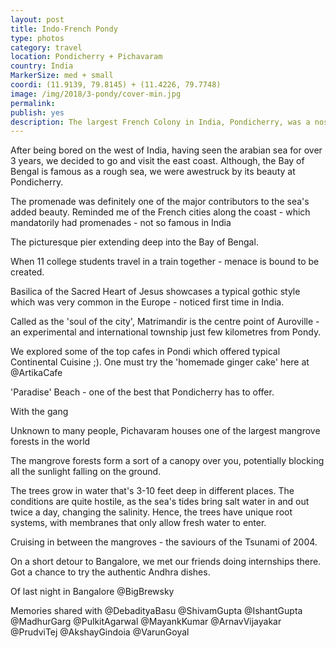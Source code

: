 ```yaml
---
layout: post
title: Indo-French Pondy
type: photos
category: travel
location: Pondicherry + Pichavaram
country: India
MarkerSize: med + small
coordi: (11.9139, 79.8145) + (11.4226, 79.7748)
image: /img/2018/3-pondy/cover-min.jpg 
permalink: 
publish: yes
description: The largest French Colony in India, Pondicherry, was a nostalgic trip for me - after staying in France for about 4 months. I did try some of the French that I learned - but only to fail :(
---
```

<!-- http://compressjpeg.com -->
<!-- http://compressimage.toolur.com/ 1024, 400-->
<p class="center"><img src="{{site.baseurl}}/img/2018/3-pondy/1.jpg" alt="">After being bored on the west of India, having seen the arabian sea for over 3 years, we decided to go and visit the east coast. Although, the Bay of Bengal is famous as a rough sea, we were awestruck by its beauty at Pondicherry.</p>

<p class="center"><img src="{{site.baseurl}}/img/2018/3-pondy/2.jpg" alt="">The promenade was definitely one of the major contributors to the sea's added beauty. Reminded me of the French cities along the coast - which mandatorily had promenades - not so famous in India</p>

<p class="center"><img src="{{site.baseurl}}/img/2018/3-pondy/3.jpg" alt="">The picturesque pier extending deep into the Bay of Bengal.</p>

<p class="center"><img src="{{site.baseurl}}/img/2018/3-pondy/4.jpg" alt="">When 11 college students travel in a train together - menace is bound to be created.</p>

<p class="center"><img src="{{site.baseurl}}/img/2018/3-pondy/5.jpg" alt="">Basilica of the Sacred Heart of Jesus showcases a typical gothic style which was very common in the Europe - noticed first time in India.</p>

<p class="center"><img src="{{site.baseurl}}/img/2018/3-pondy/6.jpg" alt="">Called as the 'soul of the city', Matrimandir is the centre point of Auroville - an experimental and international township just few kilometres from Pondy.</p>

<p class="center"><img src="{{site.baseurl}}/img/2018/3-pondy/7.jpg" alt="">We explored some of the top cafes in Pondi which offered typical Continental Cuisine ;). One must try the 'homemade ginger cake' here at @ArtikaCafe</p>

<p class="center"><img src="{{site.baseurl}}/img/2018/3-pondy/8.jpg" alt="">'Paradise' Beach - one of the best that Pondicherry has to offer.</p>

<p class="center"><img src="{{site.baseurl}}/img/2018/3-pondy/9.jpg" alt="">With the gang</p>

<p class="center"><img src="{{site.baseurl}}/img/2018/3-pondy/10.jpg" alt="">Unknown to many people, Pichavaram houses one of the largest mangrove forests in the world</p>

<p class="center"><img src="{{site.baseurl}}/img/2018/3-pondy/11.jpg" alt="">The mangrove forests form a sort of a canopy over you, potentially blocking all the sunlight falling on the ground.</p>

<p class="center"><img src="{{site.baseurl}}/img/2018/3-pondy/12.jpg" alt="">The trees grow in water that's 3-10 feet deep in different places. The conditions are quite hostile, as the sea's tides bring salt water in and out twice a day, changing the salinity. Hence, the trees have unique root systems, with membranes that only allow fresh water to enter.</p>

<p class="center"><img src="{{site.baseurl}}/img/2018/3-pondy/13.jpg" alt="">Cruising in between the mangroves - the saviours of the Tsunami of 2004.</p>

<p class="center"><img src="{{site.baseurl}}/img/2018/3-pondy/14.jpg" alt="">On a short detour to Bangalore, we met our friends doing internships there. Got a chance to try the authentic Andhra dishes.</p>

<p class="center"><img src="{{site.baseurl}}/img/2018/3-pondy/15.jpg" alt="">Of last night in Bangalore @BigBrewsky</p>

<p class="center"><img src="{{site.baseurl}}/img/2018/3-pondy/16.jpg" alt="">Memories shared with @DebadityaBasu @ShivamGupta @IshantGupta @MadhurGarg @PulkitAgarwal @MayankKumar @ArnavVijayakar @PrudviTej @AkshayGindoia @VarunGoyal</p>


